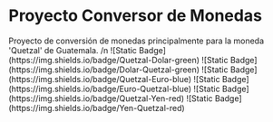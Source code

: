 <h1> Proyecto Conversor de Monedas </h1>

<body> Proyecto de conversión de monedas principalmente para la moneda 'Quetzal' de Guatemala. 
/n
![Static Badge](https://img.shields.io/badge/Quetzal-Dolar-green)
![Static Badge](https://img.shields.io/badge/Dolar-Quetzal-green)
![Static Badge](https://img.shields.io/badge/Quetzal-Euro-blue)
![Static Badge](https://img.shields.io/badge/Euro-Quetzal-blue)
![Static Badge](https://img.shields.io/badge/Quetzal-Yen-red)
![Static Badge](https://img.shields.io/badge/Yen-Quetzal-red)

</body>


